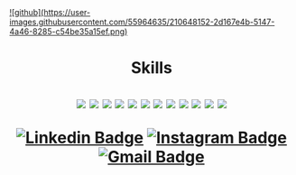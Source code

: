 
<a href='https://www.youtube.com/channel/UC9LoqsWsp3E6ymT1j1JLC4Q'>
![github](https://user-images.githubusercontent.com/55964635/210648152-2d167e4b-5147-4a46-8285-c54be35a15ef.png)

</a>
  
<h1 align="center"> Skills

  
![](https://img.shields.io/badge/OS-Linux-informational?style=flat&logo=linux&logoColor=white&color=e9f8f3)
![](https://img.shields.io/badge/Code-Python-informational?style=flat&logo=python&logoColor=white&color=e9f8f3)
![](https://img.shields.io/badge/Code-Tailwindcss-informational?style=flat&logo=tailwindcss&logoColor=white&color=e9f8f3)
![](https://img.shields.io/badge/Code-Java-informational?style=flat&logo=java&logoColor=white&color=e9f8f3)
![](https://img.shields.io/badge/Code-Nodejs-informational?style=flat&logo=Node.js&logoColor=white&color=e9f8f3)
![](https://img.shields.io/badge/Code-React-informational?style=flat&logo=react&logoColor=white&color=e9f8f3)
![](https://img.shields.io/badge/Code-Nextjs-informational?style=flat&logo=next.js&logoColor=white&color=e9f8f3)
![](https://img.shields.io/badge/Code-css3-informational?style=flat&logo=css3&logoColor=white&color=e9f8f3)
![](https://img.shields.io/badge/Code-html5-informational?style=flat&logo=html5&logoColor=white&color=e9f8f3)
![](https://img.shields.io/badge/Code-JavaScript-informational?style=flat&logo=javascript&logoColor=white&color=e9f8f3)
![](https://img.shields.io/badge/Shell-Bash-informational?style=flat&logo=gnu-bash&logoColor=white&color=e9f8f3)
![](https://img.shields.io/badge/Tools-PostgreSQL-informational?style=flat&logo=postgresql&logoColor=white&color=e9f8f3)
  
  
[![Linkedin Badge](https://img.shields.io/badge/-fabianmartinezrincon-000000?style=flat&logo=Linkedin&logoColor=white&link=https://www.linkedin.com/in/fabian-martinez-rincon/)](https://www.linkedin.com/in/fabian-martinez-rincon/)
[![Instagram Badge](https://img.shields.io/badge/-@nomadiix_logos-000000?style=flat&logo=instagram&logoColor=white&link=https://www.instagram.com/nomadiixlogos/)](https://www.instagram.com/nomadiixlogos/)
[![Gmail Badge](https://img.shields.io/badge/-fabianmartinezrincon.123@gmaill.com-000000?style=flat&logo=Gmail&logoColor=white&link=mailto:fabianmartinezrincon.123@gmaill.com)](mailto:fabianmartinezrincon.123@gmaill.com)

  
</h1>




